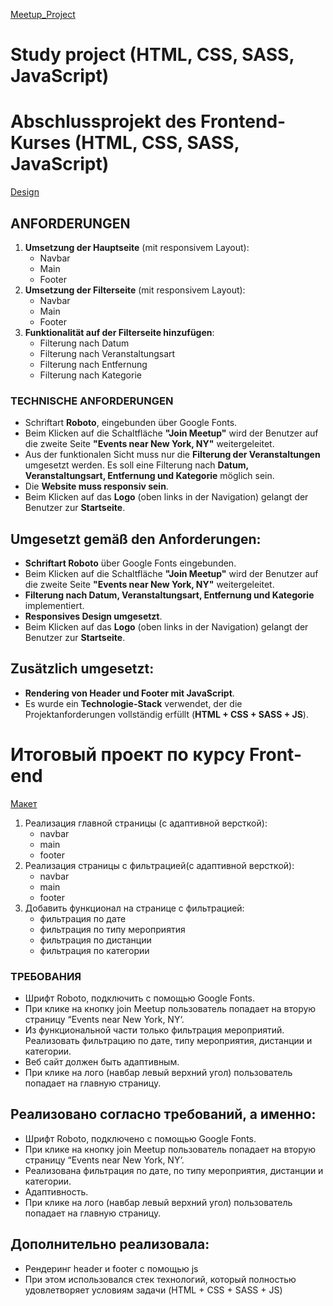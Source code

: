 [Meetup_Project](https://nataliiaoliinyk-gi.github.io/Meetup_Project/)

# Study project (HTML, CSS, SASS, JavaScript)

# Abschlussprojekt des Frontend-Kurses (HTML, CSS, SASS, JavaScript)

[Design](https://www.figma.com/design/UBaXIaY5FwCYXhNxkVa5Xv/Front-end-project?node-id=0-1&p=f&t=0UgAiXQQUCGOLDjn-0)

## ANFORDERUNGEN

1. **Umsetzung der Hauptseite** (mit responsivem Layout):
   - Navbar
   - Main
   - Footer
2. **Umsetzung der Filterseite** (mit responsivem Layout):
   - Navbar
   - Main
   - Footer
3. **Funktionalität auf der Filterseite hinzufügen**:
   - Filterung nach Datum
   - Filterung nach Veranstaltungsart
   - Filterung nach Entfernung
   - Filterung nach Kategorie

### TECHNISCHE ANFORDERUNGEN

- Schriftart **Roboto**, eingebunden über Google Fonts.
- Beim Klicken auf die Schaltfläche **"Join Meetup"** wird der Benutzer auf die zweite Seite **"Events near New York, NY"** weitergeleitet.
- Aus der funktionalen Sicht muss nur die **Filterung der Veranstaltungen** umgesetzt werden. Es soll eine Filterung nach **Datum, Veranstaltungsart, Entfernung und Kategorie** möglich sein.
- Die **Website muss responsiv sein**.
- Beim Klicken auf das **Logo** (oben links in der Navigation) gelangt der Benutzer zur **Startseite**.

## Umgesetzt gemäß den Anforderungen:

- **Schriftart Roboto** über Google Fonts eingebunden.
- Beim Klicken auf die Schaltfläche **"Join Meetup"** wird der Benutzer auf die zweite Seite **"Events near New York, NY"** weitergeleitet.
- **Filterung nach Datum, Veranstaltungsart, Entfernung und Kategorie** implementiert.
- **Responsives Design umgesetzt**.
- Beim Klicken auf das **Logo** (oben links in der Navigation) gelangt der Benutzer zur **Startseite**.

## Zusätzlich umgesetzt:

- **Rendering von Header und Footer mit JavaScript**.
- Es wurde ein **Technologie-Stack** verwendet, der die Projektanforderungen vollständig erfüllt (**HTML + CSS + SASS + JS**).

# Итоговый проект по курсу Front-end

[Макет](https://www.figma.com/design/UBaXIaY5FwCYXhNxkVa5Xv/Front-end-project?node-id=0-1&p=f&t=0UgAiXQQUCGOLDjn-0)

1. Реализация главной страницы (с адаптивной версткой):
   - navbar
   - main
   - footer
2. Реализация страницы с фильтрацией(с адаптивной версткой):
   - navbar
   - main
   - footer
3. Добавить функционал на странице с фильтрацией:
   - фильтрация по дате
   - фильтрация по типу мероприятия
   - фильтрация по дистанции
   - фильтрация по категории

### ТРЕБОВАНИЯ

- Шрифт Roboto, подключить с помощью Google Fonts.
- При клике на кнопку join Meetup пользователь попадает на вторую страницу “Events near New York, NY‘.
- Из функциональной части только фильтрация мероприятий. Реализовать фильтрацию по дате, типу мероприятия, дистанции и категории.
- Веб сайт должен быть адаптивным.
- При клике на лого (навбар левый верхний угол) пользователь попадает на главную страницу.

## Реализовано согласно требований, а именно:

- Шрифт Roboto, подключено с помощью Google Fonts.
- При клике на кнопку join Meetup пользователь попадает на вторую страницу “Events near New York, NY‘.
- Реализована фильтрация по дате, по типу мероприятия, дистанции и категории.
- Адаптивность.
- При клике на лого (навбар левый верхний угол) пользователь попадает на главную страницу.

## Дополнительно реализовала:

- Рендеринг header и footer c помощью js
- При этом использовался стек технологий, который полностью удовлетворяет условиям задачи (HTML + CSS + SASS + JS)
